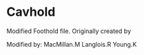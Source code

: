 # Cavhold
Modified Foothold file. Originally created by

Modified by:
MacMillan.M
Langlois.R
Young.K